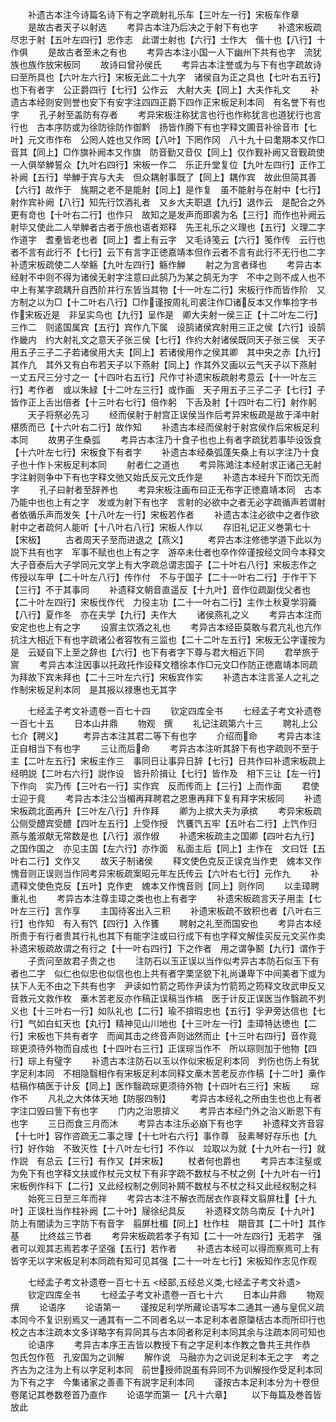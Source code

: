 <!-- { "loadSidebar": true } -->
　　补遗古本注今诗篇名诗下有之字疏射礼乐车【三叶左一行】宋板车作章
　　是故古者天子以射选
　　考异古本注乃后决之于射下有也字
　　补遗宋板疏尽忠于射【五叶左四行】忠作志　此谓士射也【六行】士作大　偕十也【八行】十作俱
　　是故古者至未之有也
　　考异古本注小国一人下幽州下共有也字　流犹族也族作放宋板同
　　故诗曰曾孙侯氏
　　考异古本注誉或为与下有也字疏故诗曰至所具也【六叶左六行】宋板无此二十九字　诸侯自为正之具也【七叶右五行】也下有者字　公正爵四行【七行】公作云　大射大夫【同上】大夫作礼文
　　补遗古本经则安则誉也安下有安字注四四正爵下四作正宋板足利本同　有名誉下有也字
　　孔子射至盖防有存者
　　考异宋板注称犹言也行也作称犹言也道犹行也言行也　古本序防或为徐防徐防作御黔　扬皆作腾下有也字释文圃音补徐音市【七叶】元文市作布　公罔人姓也又作罔【八叶】下罔作冈　八十九十曰耄期本又作□音其【同上】□作旗补阙本又作旗　防音勤又音仅【同上】仅作觐补阙又音觐疏使一人俱举觯誓众【九叶右四行】宋板一作二　乐正升堂复位【九叶左四行】正作工补阙【五行】举觯于宾与大夫　但众耦射事既了【同上】耦作宾　故此但简其善【六行】故作于　旄期之老不是能射【同上】是作复　虽不能射与在射中【七行】射作宾补阙【八行】知先行饮酒礼者　又乡大夫职退【九行】退作云　是配合之外更有竒也【十叶右二行】也作只　故知之是发声而即裘为名【三行】而作也补阙云射毕又使此二人举觯者古者于旅也语者郑释　先王礼乐之义理也【五行】义理二字作道字　耆耊皆老也者【同上】耆上有云字　又毛诗笺云【六行】笺作传　云行也者不言有此行不【七行】云下有言字正徳嘉靖本但作云者不言有此行不无行也二字补遗宋板疏使二人举觞【九叶左四行】觞作觯
　　射之为言者绎也
　　考异古本经射不中则不得为诸侯无射字注意曰此鹄乃为某之鹄无为字　不中之则不成人也不中上有某字疏耦升自西阶并行东皆当其物【十一叶左二行】宋板行作而皆作阶　又方制之以为□【十二叶右八行】□作谨按周礼司裘注作□诸反本又作隼捡字书作宋板近是　非呈实鸟也【九行】呈作是　卿大夫射一侯三正【十二叶左二行】三作二　则逺国属宾【五行】宾作凢下属　设鹄诸侯宾射用三正之侯【六行】设鹄作畿内　约大射礼文之意天子张三侯【七行】作约大射诸侯既同天子张三侯　天子用五子三子二子若诸侯用大夫【同上】若诸侯用作之侯其卿　其中央之赤【九行】其作凢　其外又有白布若天子以下燕射【同上】作其外又画以云气天子以下燕射　一丈五尺三分寸之一【十四叶右五行】尺作寸补遗宋板疏射考意云【十一叶左三行】考作者　或以朱緑【十二叶左三行】或作画　天子用五子三子二子【七行】子皆作正上舌出倍者【十三叶右七行】倍作躬　下舌及射【十四叶右二行】射作躬
　　天子将祭必先习
　　经而侯射于射宫正误侯当作后考异宋板疏是故于泽中射椹质而已【十六叶右二行】故作知
　　补遗古本经而侯射于射宫侯作后宋板足利本同
　　故男子生桑弧
　　考异古本注乃十食子也也上有者字疏犹若事毕设饭食【十六叶左七行】宋板食下有者字
　　补遗古本经桑弧蓬矢桑上有以字注乃十食子也十作卜宋板足利本同
　　射者仁之道也
　　考异陈澔注本经射求正诸己无射字注射则争中下有也字释文弛又始氏反元文氏作是
　　补遗古本经升下而饮无而字
　　孔子曰射者至辞养也
　　考异宋板注画布曰正无布字正徳嘉靖本同　古本乃能中也也上有之字　发或为射下有也字　言射的必欲中之者无必字疏循声若谓射者依循乐声而发矢【十八叶左一行】宋板若作者
　　补遗古本注必欲中之者作欲射中之者疏何人能听【十八叶右八行】宋板人作以
　　存旧礼记正义巻第七十【宋板】
　　古者周天子至而进退之【燕义】
　　考异古本注修徳学道下此以为説下共有也字　军事不赋也也上有之字　游卒未仕者也卒作倅谨按经文同今本释文大子音泰后大子学同元文学上有大字疏总谓志国子【二十叶右八行】宋板志作之　传授以车甲【二十叶左八行】传作付　不与于国子【二十一叶右二行】于作干下【三行】不于其事同
　　补遗释文朝音直遥反【十九叶】音作位疏副伐父者也【二十叶左四行】宋板伐作代　力役主功【二十一叶右二行】主作土秋夏学羽籥【八行】夏作冬　亦在夫学【九行】夫作大
　　诸侯燕礼之义
　　考异古本注而安定也也上有之字
　　设賔主饮酒之礼也
　　考异古本经臣莫敢与君亢礼也亢作抗注大相近下有也字疏诸公者容牧有三监也【二十二叶左五行】宋板无公字谨按为是　云疑自下上至之辞也【六行】也下有者字下尊与君大相近下同
　　君举旅于賔
　　考异古本注因事以托政托作设释文稽徐本作□元文□作防正徳嘉靖本同疏为拜故下宾未拜也【二十三叶左六行】宋板宾作实
　　补遗古本注言圣人之礼之作制宋板足利本同　是其报以禄惠也无其字

　　七经孟子考文补遗卷一百七十四
　　钦定四库全书
　　七经孟子考文补遗卷一百七十五
　　日本山井鼎
　　物观　撰
　　礼记注疏第六十三
　　聘礼上公七介【聘义】
　　考异古本注其君二等下有也字
　　介绍而命
　　考异古本注正自相当下有也字
　　三让而后命
　　考异古本注听其辞下有也字疏则不至于主【二叶左五行】宋板主作三　事同日让事异日辞【七行】日共作曰补遗宋板疏上经明説【二叶右六行】説作设　皆升阶揖让【七行】皆作及　相下三让【左一行】下作向　实乃传【三叶右一行】实作宾　反而传而上【三行】上而作面
　　君使士迎于竟
　　考异古本注公当楣再拜聘君之恩惠再拜下复有拜字宋板同
　　补遗宋板疏北面再升【三叶左八行】升作拜
　　卿为上摈大夫为承摈
　　考异宋板疏公侧受醴宾受醴【四叶左五行】上受作授　饩饔饩五牢【五叶右二行】上饩作归　燕与羞淑献无常数是也【八行】淑作俶
　　补遗宋板疏主之国卿【四叶右九行】之国作国之　亦见主国【左六行】亦作面　私面主后【同上】主作在　文曰饪【五叶右二行】文作又
　　故天子制诸侯
　　释文使色克反正误克当作吏　媿本又作愧音则正误则当作同考异宋板疏案昭元年左氏传云【六叶右七行】元作九
　　补遗释文使色克反【五叶】克作吏　媿本又作愧音则【同上】则作同
　　以圭璋聘重礼也
　　考异古本注尊圭璋之类也也上有者字
　　补遗宋板疏言天子用圭【七叶左三行】言作享
　　主国待客出入三积
　　补遗宋板疏不致积也者【八叶右三行】也作知　有入有饩【四行】入作饔
　　聘射之礼至而国安也
　　考异古本经所贵于有行者贵其行礼也其下有能字注或曰行成下有也字释文解佳买反元文买作卖补遗宋板疏故谓之有行之【十一叶右四行】下之作者　用之谓争鬭【九行】谓作于
　　子贡问至故君子贵之也
　　注防石以玉正误以当作似考异古本防石似玉下有者也二字　似仁也似忠也似信也也上共有者字栗坚貌下礼尚谦卑下中间美者下或为扶下人无不由之下共有也字　尹读如竹箭之筠作尹读为竹箭筠之筠释文玫武申反又音救元文救作枚　槀木苦老反亦作稿正误稿当作槁　医于计反正误医当作翳疏不刿义也【十三叶右一行】如队礼也【二行】瑜不揜瑕忠也【五行】孚尹旁达信也【七行】气如白虹天也【丸行】精神见山川地也【十三叶左一行】圭璋特达徳也【二行】宋板也下共有者字　而闻其击之终音声则诎然而止【十三叶右四行】音作竟　琮更须待外物而自成也【十四叶右三行】正误琮当作不　所以琮则加于他物【四行】琮上有璧字
　　补遗古本注防石以玉以作似宋板足利本同　刿伤也伤上有犹字足利本同　不相隐翳相作有宋板足利本同释文槀木苦老反亦作稿【十二叶】槀作枯稿作槁医于计反【同上】医作翳疏琮更须待外物【十四叶右三行】宋板
　　琮作不
　　凡礼之大体体天地【防服四制】
　　考异古本经礼之所由生也也上有者字注口毁曰訾下有也字
　　门内之治恩揜义
　　考异古本经门外之治义断恩下有也字
　　三日而食三月而沐
　　考异古本注乐必崩下有也字
　　补遗释文齐音容【十七叶】容作咨疏无二事之理【十七叶右六行】事作尊　鼔素琴好存乐也【九行】好作始　不致灭性【十八叶左七行】不作以　竝取以为就【十九叶右一行】就作説　有总云【三行】有作又【并宋板】
　　杖者何也爵也
　　考异古本注髽或为免下有也字释文扶或作杖元文杖下有非字疏不数杖与不杖之例【十九叶右一行】宋板例作科下【二行】又此经权制之例同补闗不数杖与不杖之科又此经权制之科
　　始死三日至三年而祥
　　考异古本注不解衣而居衣作哀释文翦屏杜【十九叶】正误杜当作柱补阙【二十叶】屦徐纪具反
　　补遗释文防乌南反【十九叶】防上有闇读为三字防下有音字　翦屏杜楣【同上】杜作柱　期音其【二十叶】其作基
　　比终兹三节者
　　考异宋板疏若孝子有知【二十一叶左四行】无若字　强者可以观其志焉若孝子坚强【五行】若作者
　　补遗古本经可以得而察焉可上有皆字无以字宋板足利本同疏有知可见其强【二十一叶左七行】宋板知作志见作观

　　七经孟子考文补遗卷一百七十五
<经部,五经总义类,七经孟子考文补遗>
　　钦定四库全书
　　七经孟子考文补遗卷一百七十六
　　日本山井鼎
　　物观　撰
　　论语序
　　论语第一
　　谨按足利学所藏论语写本二通其一通与皇侃义疏本同今不复识别焉又一通其有一二不同者名以一本足利本者原櫽栝古本而所印行也校之古本注疏本文多详略字有异同其与古本同者称足利本同其余与注疏本同可知也
　　论语序
　　考异古本序王吉皆以教授下有之字足利本作教之鲁共王共作恭　包氏包作苞　孔安国为之训解
　　解作说　马融亦为之训说足利本无之字　考之齐古为之注为上有以字足利本同　前世授师説虽有异同不为训解授作受足利本同为下有之字　今集诸家之善善下有説字足利本同
　　谨按古本足利本分为十卷但卷尾记其巻数卷首乃直作
　　论语学而第一【凡十六章】
　　以下毎篇及巻首皆放此
